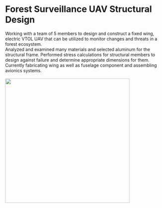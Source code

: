# Forest Surveillance UAV Structural Design
Working with a team of 5 members to design and construct a fixed wing, electric VTOL UAV that can be utilized to monitor changes and threats in a forest ecosystem.  
Analyzed and examined many materials and selected aluminum for the structural frame. Performed stress calculations for structural members to design against failure and determine appropriate dimensions for them.  
Currently fabricating wing as well as fuselage component and assembling avionics systems.  
<br/> 
<img src="https://user-images.githubusercontent.com/59025336/203257868-3a22d622-7db7-47b0-b348-e0c5cdc9101f.png" width="400">

